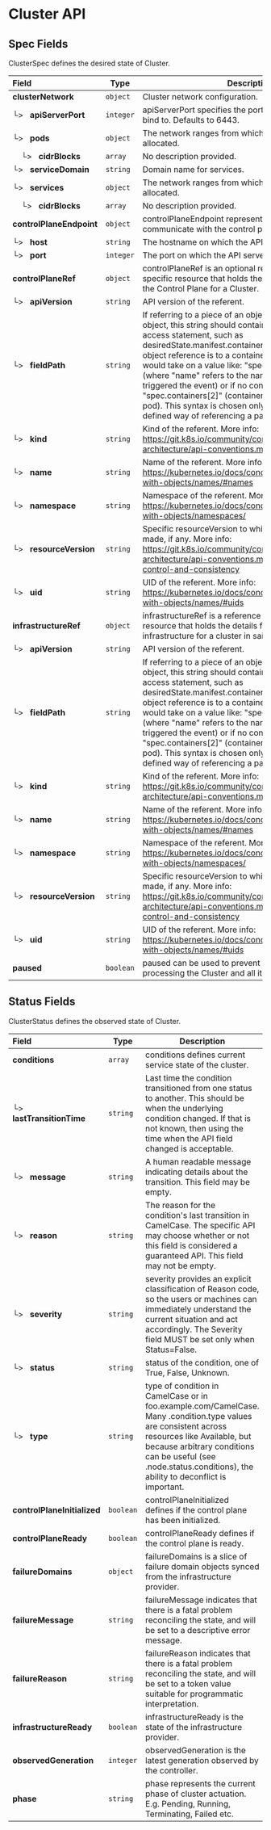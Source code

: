# Cluster API

## Spec Fields

ClusterSpec defines the desired state of Cluster.

| Field | Type | Description | Validations |
|:---|---|---|---|
|  **clusterNetwork** | `object` | Cluster network configuration. | N/A |
| └>&nbsp;&nbsp; **apiServerPort** | `integer` | apiServerPort specifies the port the API Server should bind to. Defaults to 6443. | N/A |
| └>&nbsp;&nbsp; **pods** | `object` | The network ranges from which Pod networks are allocated. | N/A |
| &nbsp;&nbsp;&nbsp;&nbsp;└>&nbsp;&nbsp; **cidrBlocks** | `array` | No description provided. | N/A |
| └>&nbsp;&nbsp; **serviceDomain** | `string` | Domain name for services. | N/A |
| └>&nbsp;&nbsp; **services** | `object` | The network ranges from which service VIPs are allocated. | N/A |
| &nbsp;&nbsp;&nbsp;&nbsp;└>&nbsp;&nbsp; **cidrBlocks** | `array` | No description provided. | N/A |
|  **controlPlaneEndpoint** | `object` | controlPlaneEndpoint represents the endpoint used to communicate with the control plane. | N/A |
| └>&nbsp;&nbsp; **host** | `string` | The hostname on which the API server is serving. | N/A |
| └>&nbsp;&nbsp; **port** | `integer` | The port on which the API server is serving. | N/A |
|  **controlPlaneRef** | `object` | controlPlaneRef is an optional reference to a provider-specific resource that holds the details for provisioning the Control Plane for a Cluster. | N/A |
| └>&nbsp;&nbsp; **apiVersion** | `string` | API version of the referent. | N/A |
| └>&nbsp;&nbsp; **fieldPath** | `string` | If referring to a piece of an object instead of an entire object, this string should contain a valid JSON/Go field access statement, such as desiredState.manifest.containers[2]. For example, if the object reference is to a container within a pod, this would take on a value like: "spec.containers{name}" (where "name" refers to the name of the container that triggered the event) or if no container name is specified "spec.containers[2]" (container with index 2 in this pod). This syntax is chosen only to have some well-defined way of referencing a part of an object. | N/A |
| └>&nbsp;&nbsp; **kind** | `string` | Kind of the referent. More info: https://git.k8s.io/community/contributors/devel/sig-architecture/api-conventions.md#types-kinds | N/A |
| └>&nbsp;&nbsp; **name** | `string` | Name of the referent. More info: https://kubernetes.io/docs/concepts/overview/working-with-objects/names/#names | N/A |
| └>&nbsp;&nbsp; **namespace** | `string` | Namespace of the referent. More info: https://kubernetes.io/docs/concepts/overview/working-with-objects/namespaces/ | N/A |
| └>&nbsp;&nbsp; **resourceVersion** | `string` | Specific resourceVersion to which this reference is made, if any. More info: https://git.k8s.io/community/contributors/devel/sig-architecture/api-conventions.md#concurrency-control-and-consistency | N/A |
| └>&nbsp;&nbsp; **uid** | `string` | UID of the referent. More info: https://kubernetes.io/docs/concepts/overview/working-with-objects/names/#uids | N/A |
|  **infrastructureRef** | `object` | infrastructureRef is a reference to a provider-specific resource that holds the details for provisioning infrastructure for a cluster in said provider. | N/A |
| └>&nbsp;&nbsp; **apiVersion** | `string` | API version of the referent. | N/A |
| └>&nbsp;&nbsp; **fieldPath** | `string` | If referring to a piece of an object instead of an entire object, this string should contain a valid JSON/Go field access statement, such as desiredState.manifest.containers[2]. For example, if the object reference is to a container within a pod, this would take on a value like: "spec.containers{name}" (where "name" refers to the name of the container that triggered the event) or if no container name is specified "spec.containers[2]" (container with index 2 in this pod). This syntax is chosen only to have some well-defined way of referencing a part of an object. | N/A |
| └>&nbsp;&nbsp; **kind** | `string` | Kind of the referent. More info: https://git.k8s.io/community/contributors/devel/sig-architecture/api-conventions.md#types-kinds | N/A |
| └>&nbsp;&nbsp; **name** | `string` | Name of the referent. More info: https://kubernetes.io/docs/concepts/overview/working-with-objects/names/#names | N/A |
| └>&nbsp;&nbsp; **namespace** | `string` | Namespace of the referent. More info: https://kubernetes.io/docs/concepts/overview/working-with-objects/namespaces/ | N/A |
| └>&nbsp;&nbsp; **resourceVersion** | `string` | Specific resourceVersion to which this reference is made, if any. More info: https://git.k8s.io/community/contributors/devel/sig-architecture/api-conventions.md#concurrency-control-and-consistency | N/A |
| └>&nbsp;&nbsp; **uid** | `string` | UID of the referent. More info: https://kubernetes.io/docs/concepts/overview/working-with-objects/names/#uids | N/A |
|  **paused** | `boolean` | paused can be used to prevent controllers from processing the Cluster and all its associated objects. | N/A |
## Status Fields

ClusterStatus defines the observed state of Cluster.

| Field | Type | Description | Validations |
|:---|---|---|---|
|  **conditions** | `array` | conditions defines current service state of the cluster. | N/A |
| └>&nbsp;&nbsp; **lastTransitionTime** | `string` | Last time the condition transitioned from one status to another. This should be when the underlying condition changed. If that is not known, then using the time when the API field changed is acceptable. | N/A |
| └>&nbsp;&nbsp; **message** | `string` | A human readable message indicating details about the transition. This field may be empty. | N/A |
| └>&nbsp;&nbsp; **reason** | `string` | The reason for the condition's last transition in CamelCase. The specific API may choose whether or not this field is considered a guaranteed API. This field may not be empty. | N/A |
| └>&nbsp;&nbsp; **severity** | `string` | severity provides an explicit classification of Reason code, so the users or machines can immediately understand the current situation and act accordingly. The Severity field MUST be set only when Status=False. | N/A |
| └>&nbsp;&nbsp; **status** | `string` | status of the condition, one of True, False, Unknown. | N/A |
| └>&nbsp;&nbsp; **type** | `string` | type of condition in CamelCase or in foo.example.com/CamelCase. Many .condition.type values are consistent across resources like Available, but because arbitrary conditions can be useful (see .node.status.conditions), the ability to deconflict is important. | N/A |
|  **controlPlaneInitialized** | `boolean` | controlPlaneInitialized defines if the control plane has been initialized. | N/A |
|  **controlPlaneReady** | `boolean` | controlPlaneReady defines if the control plane is ready. | N/A |
|  **failureDomains** | `object` | failureDomains is a slice of failure domain objects synced from the infrastructure provider. | N/A |
|  **failureMessage** | `string` | failureMessage indicates that there is a fatal problem reconciling the state, and will be set to a descriptive error message. | N/A |
|  **failureReason** | `string` | failureReason indicates that there is a fatal problem reconciling the state, and will be set to a token value suitable for programmatic interpretation. | N/A |
|  **infrastructureReady** | `boolean` | infrastructureReady is the state of the infrastructure provider. | N/A |
|  **observedGeneration** | `integer` | observedGeneration is the latest generation observed by the controller. | N/A |
|  **phase** | `string` | phase represents the current phase of cluster actuation. E.g. Pending, Running, Terminating, Failed etc. | N/A |

